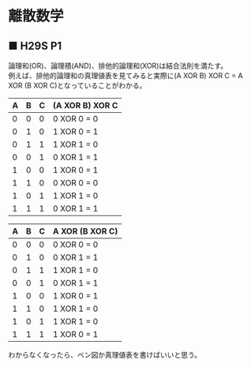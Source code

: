 # 離散数学
## ■ H29S P1
論理和(OR)、論理積(AND)、排他的論理和(XOR)は結合法則を満たす。  
例えば、排他的論理和の真理値表を見てみると実際に(A XOR B) XOR C = A XOR (B XOR C)となっていることがわかる。

|A|B|C|(A XOR B) XOR C|
|:---|:---|:---|:---|
|0|0|0|0 XOR 0 = 0|
|0|1|0|1 XOR 0 = 1|
|0|1|1|1 XOR 1 = 0|
|0|0|1|0 XOR 1 = 1|
|1|0|0|1 XOR 0 = 1|
|1|1|0|0 XOR 0 = 0|
|1|0|1|1 XOR 1 = 0|
|1|1|1|0 XOR 1 = 1|

|A|B|C|A XOR (B XOR C)|
|:---|:---|:---|:---|
|0|0|0|0 XOR 0 = 0|
|0|1|0|0 XOR 1 = 1|
|0|1|1|1 XOR 1 = 0|
|0|0|1|0 XOR 1 = 1|
|1|0|0|1 XOR 0 = 1|
|1|1|0|1 XOR 1 = 0|
|1|0|1|1 XOR 1 = 0|
|1|1|1|1 XOR 0 = 1|

わからなくなったら、ベン図か真理値表を書けばいいと思う。
